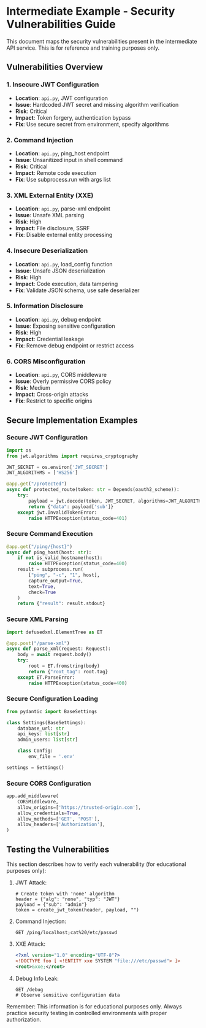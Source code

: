 # Intermediate Example - Security Vulnerabilities Guide

This document maps the security vulnerabilities present in the intermediate API service. This is for reference and training purposes only.

## Vulnerabilities Overview

### 1. Insecure JWT Configuration

- **Location**: `api.py`, JWT configuration
- **Issue**: Hardcoded JWT secret and missing algorithm verification
- **Risk**: Critical
- **Impact**: Token forgery, authentication bypass
- **Fix**: Use secure secret from environment, specify algorithms

### 2. Command Injection

- **Location**: `api.py`, ping_host endpoint
- **Issue**: Unsanitized input in shell command
- **Risk**: Critical
- **Impact**: Remote code execution
- **Fix**: Use subprocess.run with args list

### 3. XML External Entity (XXE)

- **Location**: `api.py`, parse-xml endpoint
- **Issue**: Unsafe XML parsing
- **Risk**: High
- **Impact**: File disclosure, SSRF
- **Fix**: Disable external entity processing

### 4. Insecure Deserialization

- **Location**: `api.py`, load_config function
- **Issue**: Unsafe JSON deserialization
- **Risk**: High
- **Impact**: Code execution, data tampering
- **Fix**: Validate JSON schema, use safe deserializer

### 5. Information Disclosure

- **Location**: `api.py`, debug endpoint
- **Issue**: Exposing sensitive configuration
- **Risk**: High
- **Impact**: Credential leakage
- **Fix**: Remove debug endpoint or restrict access

### 6. CORS Misconfiguration

- **Location**: `api.py`, CORS middleware
- **Issue**: Overly permissive CORS policy
- **Risk**: Medium
- **Impact**: Cross-origin attacks
- **Fix**: Restrict to specific origins

## Secure Implementation Examples

### Secure JWT Configuration

```python
import os
from jwt.algorithms import requires_cryptography

JWT_SECRET = os.environ['JWT_SECRET']
JWT_ALGORITHMS = ['HS256']

@app.get("/protected")
async def protected_route(token: str = Depends(oauth2_scheme)):
    try:
        payload = jwt.decode(token, JWT_SECRET, algorithms=JWT_ALGORITHMS)
        return {"data": payload['sub']}
    except jwt.InvalidTokenError:
        raise HTTPException(status_code=401)
```

### Secure Command Execution

```python
@app.get("/ping/{host}")
async def ping_host(host: str):
    if not is_valid_hostname(host):
        raise HTTPException(status_code=400)
    result = subprocess.run(
        ["ping", "-c", "1", host],
        capture_output=True,
        text=True,
        check=True
    )
    return {"result": result.stdout}
```

### Secure XML Parsing

```python
import defusedxml.ElementTree as ET

@app.post("/parse-xml")
async def parse_xml(request: Request):
    body = await request.body()
    try:
        root = ET.fromstring(body)
        return {"root_tag": root.tag}
    except ET.ParseError:
        raise HTTPException(status_code=400)
```

### Secure Configuration Loading

```python
from pydantic import BaseSettings

class Settings(BaseSettings):
    database_url: str
    api_keys: list[str]
    admin_users: list[str]

    class Config:
        env_file = '.env'

settings = Settings()
```

### Secure CORS Configuration

```python
app.add_middleware(
    CORSMiddleware,
    allow_origins=['https://trusted-origin.com'],
    allow_credentials=True,
    allow_methods=['GET', 'POST'],
    allow_headers=['Authorization'],
)
```

## Testing the Vulnerabilities

This section describes how to verify each vulnerability (for educational purposes only):

1. JWT Attack:

   ```
   # Create token with 'none' algorithm
   header = {"alg": "none", "typ": "JWT"}
   payload = {"sub": "admin"}
   token = create_jwt_token(header, payload, "")
   ```

2. Command Injection:

   ```
   GET /ping/localhost;cat%20/etc/passwd
   ```

3. XXE Attack:

   ```xml
   <?xml version="1.0" encoding="UTF-8"?>
   <!DOCTYPE foo [ <!ENTITY xxe SYSTEM "file:///etc/passwd"> ]>
   <root>&xxe;</root>
   ```

4. Debug Info Leak:

   ```
   GET /debug
   # Observe sensitive configuration data
   ```

Remember: This information is for educational purposes only. Always practice security testing in controlled environments with proper authorization.

